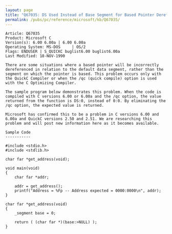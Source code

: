 ```yaml
---
layout: page
title: "Q67035: DS Used Instead of Base Segment for Based Pointer Dereference"
permalink: /pubs/pc/reference/microsoft/kb/Q67035/
---
```


	Article: Q67035
	Product: Microsoft C
	Version(s): 6.00 6.00a | 6.00 6.00a
	Operating System: MS-DOS     | OS/2
	Flags: ENDUSER | S_QUICKC buglist6.00 buglist6.00a
	Last Modified: 18-NOV-1990
	
	There are some situations where a based pointer will be incorrectly
	dereferenced in relation to the default data segment, rather than the
	segment on which the pointer is based. This problem occurs only with
	the QuickC Compiler or when the /qc (quick compile) option is used
	with the C Optimizing Compiler.
	
	The sample program below demonstrates this problem. When the code is
	compiled with C versions 6.00 or 6.00a and the /qc option, the value
	returned from the function is DS:0, instead of 0:0. By eliminating the
	/qc option, the expected value is returned.
	
	Microsoft has confirmed this to be a problem in C versions 6.00 and
	6.00a and QuickC versions 2.50 and 2.51. We are researching this
	problem and will post new information here as it becomes available.
	
	Sample Code
	-----------
	
	#include <stdio.h>
	#include <stdlib.h>
	
	char far *get_address(void);
	
	void main(void)
	{
	    char far *addr;
	
	    addr = get_address();
	    printf("Address = %Fp -- Address expected = 0000:0000\n", addr);
	}
	
	char far *get_address(void)
	{
	    _segment base = 0;
	
	    return ( (char far *)(base:>NULL) );
	}
